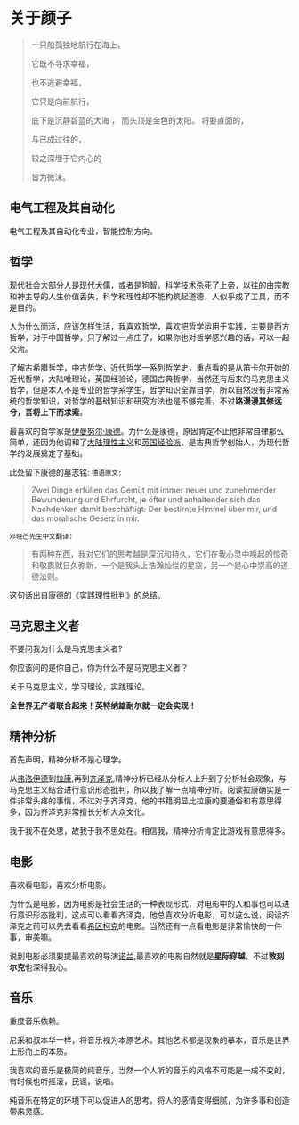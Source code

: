 # 关于颜子

>一只船孤独地航行在海上，
>
>它既不寻求幸福，
>
>也不逃避幸福，
>
>它只是向前航行，
>
>底下是沉静碧蓝的大海
>，
>而头顶是金色的太阳。
>将要直面的，
>
>与已成过往的，
>
>较之深埋于它内心的
>
>皆为微沫。

## 电气工程及其自动化

电气工程及其自动化专业，智能控制方向。

## 哲学

现代社会大部分人是现代犬儒，或者是狗智。科学技术杀死了上帝，以往的由宗教和神主导的人生价值丢失，科学和理性却不能构筑起道德，人似乎成了工具，而不是目的。

人为什么而活，应该怎样生活，我喜欢哲学，喜欢把哲学运用于实践，主要是西方哲学，对于中国哲学，只了解过一点庄子，如果你也对哲学感兴趣的话，可以一起交流。

了解古希腊哲学，中古哲学，近代哲学一系列哲学史，重点看的是从笛卡尔开始的近代哲学，大陆唯理论，英国经验论，德国古典哲学，当然还有后来的马克思主义哲学，但是本人不是专业的哲学系学生，哲学知识全靠自学，所以自然没有非常系统的哲学知识，对哲学的基础知识和研究方法也是不够完善，不过**路漫漫其修远兮，吾将上下而求索**。

最喜欢的哲学家是[伊曼努尔·康德](https://baike.baidu.com/item/%E4%BC%8A%E6%9B%BC%E5%8A%AA%E5%B0%94%C2%B7%E5%BA%B7%E5%BE%B7/2631177)。为什么是康德，原因肯定不止他非常自律那么简单，还因为他调和了[大陆理性主义](https://baike.baidu.com/item/%E5%A4%A7%E9%99%86%E7%90%86%E6%80%A7%E4%B8%BB%E4%B9%89/8751549)和[英国经验派](https://baike.baidu.com/item/%E8%8B%B1%E5%9B%BD%E7%BB%8F%E9%AA%8C%E6%B4%BE)，是古典哲学创始人，为现代哲学的发展奠定了基础。

此处留下康德的墓志铭:
`德语原文:`
>Zwei Dinge erfüllen das Gemüt mit immer neuer und zunehmender Bewunderung und Ehrfurcht, je öfter und anhaltender sich das Nachdenken damit beschäftigt: Der bestirnte Himmel über mir, und das moralische Gesetz in mir.

`邓晓芒先生中文翻译:`
>有两种东西，我对它们的思考越是深沉和持久，它们在我心灵中唤起的惊奇和敬畏就日久弥新，一个是我头上浩瀚灿烂的星空，另一个是心中崇高的道德法则。

这句话出自康德的[《实践理性批判》](https://baike.baidu.com/item/%E5%AE%9E%E8%B7%B5%E7%90%86%E6%80%A7%E6%89%B9%E5%88%A4/783518)的总结。

## 马克思主义者

不要问我为什么是马克思主义者?

你应该问的是你自己，你为什么不是马克思主义者？

关于马克思主义，学习理论，实践理论。

**全世界无产者联合起来！英特纳雄耐尔就一定会实现！**

## 精神分析

首先声明，精神分析不是心理学。

从[弗洛伊德](https://baike.baidu.com/item/%E8%A5%BF%E6%A0%BC%E8%92%99%E5%BE%B7%C2%B7%E5%BC%97%E6%B4%9B%E4%BC%8A%E5%BE%B7)到[拉康](https://baike.baidu.com/item/%E9%9B%85%E5%85%8B%C2%B7%E6%8B%89%E5%BA%B7/6485965),再到[齐泽克](https://baike.baidu.com/item/%E6%96%AF%E6%8B%89%E6%B2%83%E7%83%AD%C2%B7%E9%BD%90%E6%B3%BD%E5%85%8B/10917521),精神分析已经从分析人上升到了分析社会现象，与马克思主义结合进行意识形态批判，所以我了解一点精神分析。阅读拉康确实是一件非常头疼的事情，不过对于齐泽克，他的书籍明显比拉康的要通俗和有意思得多，因为齐泽克非常擅长分析大众文化。

我于我不在处思，故我于我不思处在。相信我，精神分析肯定比游戏有意思得多。

## 电影

喜欢看电影，喜欢分析电影。

为什么是电影，因为电影是社会生活的一种表现形式，对电影中的人和事也可以进行意识形态批判，这点可以看看齐泽克，他总喜欢分析电影，可以这么说，阅读齐泽克之前可以先去看看[希区柯克](https://baike.baidu.com/item/%E9%98%BF%E5%B0%94%E5%BC%97%E9%9B%B7%E5%BE%B7%C2%B7%E5%B8%8C%E5%8C%BA%E6%9F%AF%E5%85%8B/900505)的电影。当然还有一点看电影是非常愉快的一件事，审美嘛。

说到电影必须要提最喜欢的导演[诺兰](https://baike.baidu.com/item/%E5%85%8B%E9%87%8C%E6%96%AF%E6%89%98%E5%BC%97%C2%B7%E8%AF%BA%E5%85%B0/5306405),最喜欢的电影自然就是**星际穿越**，不过**敦刻尔克**也深得我心。

## 音乐

重度音乐依赖。

尼采和叔本华一样，将音乐视为本原艺术。其他艺术都是现象的摹本，音乐是世界上形而上的本质。

我喜欢的音乐是极简的纯音乐，当然一个人听的音乐的风格不可能是一成不变的，有时候也听摇滚，民谣，说唱。

纯音乐在特定的环境下可以促进人的思考，将人的感情变得细腻，为许多事和创造带来灵感。
